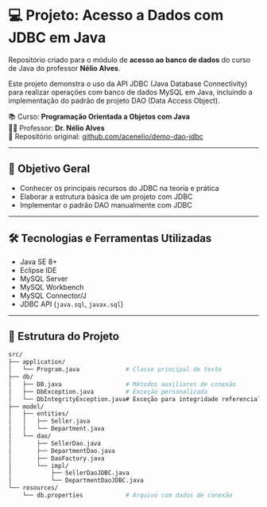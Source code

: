 # 💻 Projeto: Acesso a Dados com JDBC em Java

Repositório criado para o módulo de **acesso ao banco de dados** do curso de Java do professor **Nélio Alves**.

Este projeto demonstra o uso da API JDBC (Java Database Connectivity) para realizar operações com banco de dados MySQL em Java, incluindo a implementação do padrão de projeto DAO (Data Access Object).

📚 Curso: **Programação Orientada a Objetos com Java**  
👨‍🏫 Professor: **Dr. Nélio Alves**  
🔗 Repositório original: [github.com/acenelio/demo-dao-jdbc](https://github.com/acenelio/demo-dao-jdbc)

---

## 🎯 Objetivo Geral

- Conhecer os principais recursos do JDBC na teoria e prática
- Elaborar a estrutura básica de um projeto com JDBC
- Implementar o padrão DAO manualmente com JDBC

---

## 🛠️ Tecnologias e Ferramentas Utilizadas

- Java SE 8+
- Eclipse IDE
- MySQL Server
- MySQL Workbench
- MySQL Connector/J
- JDBC API (`java.sql`, `javax.sql`)

---

## 🧱 Estrutura do Projeto

```bash
src/
├── application/
│   └── Program.java             # Classe principal de teste
├── db/
│   ├── DB.java                  # Métodos auxiliares de conexão
│   ├── DbException.java         # Exceção personalizada
│   └── DbIntegrityException.java# Exceção para integridade referencial
├── model/
│   ├── entities/
│   │   ├── Seller.java
│   │   └── Department.java
│   └── dao/
│       ├── SellerDao.java
│       ├── DepartmentDao.java
│       ├── DaoFactory.java
│       └── impl/
│           ├── SellerDaoJDBC.java
│           └── DepartmentDaoJDBC.java
└── resources/
    └── db.properties            # Arquivo com dados de conexão
